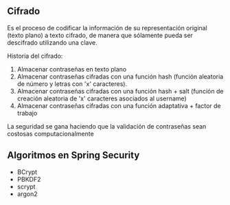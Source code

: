 
## Cifrado

Es el proceso de codificar la información de su representación original (texto plano)
a texto cifrado, de manera que sólamente pueda ser descifrado utilizando una clave.

Historia del cifrado:

1. Almacenar contraseñas en texto plano
2. Almacenar contraseñas cifradas con una función hash (función aleatoria de número y letras con 'x' caracteres).
3. Almacenar contraseñas cifradas con una función hash + salt (función de creación aleatoria de 'x' caracteres asociados al username)
4. Almacenar contraseñas cifradas con una función adaptativa + factor de trabajo

La seguridad se gana haciendo que la validación de contraseñas sean costosas computacionalmente

## Algoritmos en Spring Security

* BCrypt
* PBKDF2
* scrypt
* argon2

